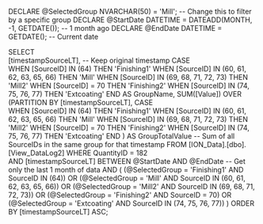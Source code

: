 DECLARE @SelectedGroup NVARCHAR(50) = 'Mill'; -- Change this to filter by a specific group
DECLARE @StartDate DATETIME = DATEADD(MONTH, -1, GETDATE()); -- 1 month ago
DECLARE @EndDate DATETIME = GETDATE(); -- Current date

SELECT  
    [timestampSourceLT], -- Keep original timestamp
    CASE  
        WHEN [SourceID] IN (64) THEN 'Finishing1'
        WHEN [SourceID] IN (60, 61, 62, 63, 65, 66) THEN 'Mill' 
        WHEN [SourceID] IN (69, 68, 71, 72, 73) THEN 'Mill2' 
        WHEN [SourceID] = 70 THEN 'Finishing2'
        WHEN [SourceID] IN (74, 75, 76, 77) THEN 'Extcoating' 
    END AS GroupName, 
    SUM([Value]) OVER (PARTITION BY [timestampSourceLT], 
        CASE  
            WHEN [SourceID] IN (64) THEN 'Finishing1'
            WHEN [SourceID] IN (60, 61, 62, 63, 65, 66) THEN 'Mill' 
            WHEN [SourceID] IN (69, 68, 71, 72, 73) THEN 'Mill2' 
            WHEN [SourceID] = 70 THEN 'Finishing2'
            WHEN [SourceID] IN (74, 75, 76, 77) THEN 'Extcoating' 
        END
    ) AS GroupTotalValue -- Sum of all SourceIDs in the same group for that timestamp
FROM [ION_Data].[dbo].[View_DataLog2] 
WHERE QuantityID = 182  
    AND [timestampSourceLT] BETWEEN @StartDate AND @EndDate -- Get only the last 1 month of data
    AND (
        (@SelectedGroup = 'Finishing1' AND SourceID IN (64)) 
        OR (@SelectedGroup = 'Mill' AND SourceID IN (60, 61, 62, 63, 65, 66)) 
        OR (@SelectedGroup = 'Mill2' AND SourceID IN (69, 68, 71, 72, 73)) 
        OR (@SelectedGroup = 'Finishing2' AND SourceID = 70)
        OR (@SelectedGroup = 'Extcoating' AND SourceID IN (74, 75, 76, 77))
    )
ORDER BY [timestampSourceLT] ASC;